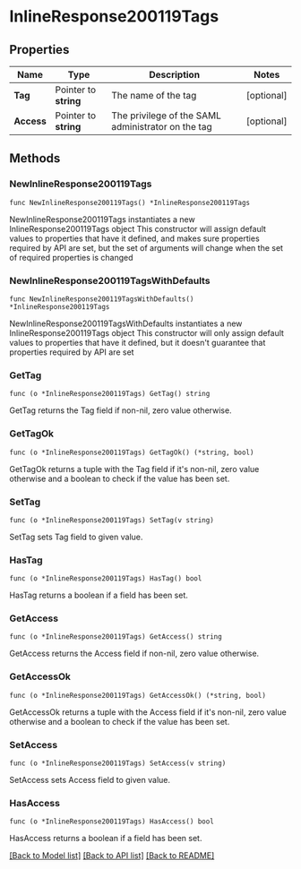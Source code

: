 # InlineResponse200119Tags

## Properties

Name | Type | Description | Notes
------------ | ------------- | ------------- | -------------
**Tag** | Pointer to **string** | The name of the tag | [optional] 
**Access** | Pointer to **string** | The privilege of the SAML administrator on the tag | [optional] 

## Methods

### NewInlineResponse200119Tags

`func NewInlineResponse200119Tags() *InlineResponse200119Tags`

NewInlineResponse200119Tags instantiates a new InlineResponse200119Tags object
This constructor will assign default values to properties that have it defined,
and makes sure properties required by API are set, but the set of arguments
will change when the set of required properties is changed

### NewInlineResponse200119TagsWithDefaults

`func NewInlineResponse200119TagsWithDefaults() *InlineResponse200119Tags`

NewInlineResponse200119TagsWithDefaults instantiates a new InlineResponse200119Tags object
This constructor will only assign default values to properties that have it defined,
but it doesn't guarantee that properties required by API are set

### GetTag

`func (o *InlineResponse200119Tags) GetTag() string`

GetTag returns the Tag field if non-nil, zero value otherwise.

### GetTagOk

`func (o *InlineResponse200119Tags) GetTagOk() (*string, bool)`

GetTagOk returns a tuple with the Tag field if it's non-nil, zero value otherwise
and a boolean to check if the value has been set.

### SetTag

`func (o *InlineResponse200119Tags) SetTag(v string)`

SetTag sets Tag field to given value.

### HasTag

`func (o *InlineResponse200119Tags) HasTag() bool`

HasTag returns a boolean if a field has been set.

### GetAccess

`func (o *InlineResponse200119Tags) GetAccess() string`

GetAccess returns the Access field if non-nil, zero value otherwise.

### GetAccessOk

`func (o *InlineResponse200119Tags) GetAccessOk() (*string, bool)`

GetAccessOk returns a tuple with the Access field if it's non-nil, zero value otherwise
and a boolean to check if the value has been set.

### SetAccess

`func (o *InlineResponse200119Tags) SetAccess(v string)`

SetAccess sets Access field to given value.

### HasAccess

`func (o *InlineResponse200119Tags) HasAccess() bool`

HasAccess returns a boolean if a field has been set.


[[Back to Model list]](../README.md#documentation-for-models) [[Back to API list]](../README.md#documentation-for-api-endpoints) [[Back to README]](../README.md)


